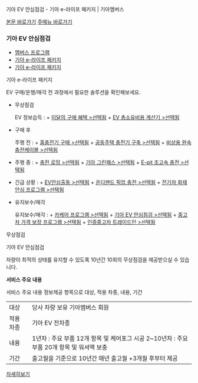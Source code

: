 기아 EV 안심점검 - 기아 e-라이프 패키지 | 기아멤버스










 



[본문 바로가기](#content)
[주메뉴 바로가기](#gnb)

### 기아 EV 안심점검

* [멤버스 프로그램](https://members.kia.com/kr/view/qevt/qevt_event_carcare_index.do)
* [기아 e-라이프 패키지](https://members.kia.com/kr/view/qevt/ev_recharge_solution_homecharger.do)
* [기아 e-라이프 패키지](https://members.kia.com/kr/view/qevt/ev_recharge_solution_homecharger.do)

기아 e-라이프 패키지

EV 구매/운행/매각 전 과정에서 필요한 솔루션을 확인해보세요.

* 무상점검

  EV 정보습득
  :   + [이달의 구매 혜택 >선택됨](https://www.kia.com/kr/buy/special-offers "새창열림")
      + [EV 총소유비용 계산기 >선택됨](https://www.kia.com/kr/vehicles/kia-ev/charging/ev-tco-calculator "새창열림")
* 구매 후

  주행 전
  :   + [홈충전기 구매 >선택됨](https://members.kia.com/kr/view/qevt/ev_recharge_solution_homecharger.do)
      + [공동주택 충전기 구축 >선택됨](https://members.kia.com/kr/view/qevt/ev_recharge_solution_consulting.do)
      + [비상용 완속 충전케이블 >선택됨](https://members.kia.com/kr/view/qevt/ev_recharge_solution_chargingcable.do)
* 주행 중
  :   + [충전 로밍 >선택됨](https://members.kia.com/kr/view/qevt/ev_recharge_solution_roaming.do)
      + [기아 그린패스 >선택됨](https://members.kia.com/kr/view/qevt/ev_recharge_solution_subscription.do)
      + [E-pit 초고속 충전 >선택됨](https://members.kia.com/kr/view/qevt/ev_recharge_solution_epit.do)
* 긴급 상황
  :   + [EV안심출동 >선택됨](https://members.kia.com/kr/view/qevt/ev_recharge_solution_scramble.do)
      + [온디맨드 픽업 충전 >선택됨](https://members.kia.com/kr/view/qevt/ev_recharge_solution_ondemand.do)
      + [전기차 화재 안심 프로그램 >선택됨](https://members.kia.com/kr/view/qevt/ev_recharge_solution_firesafety.do)
* 유지보수/매각

  유지보수/매각
  :   + [카케어 프로그램 >선택됨](https://members.kia.com/kr/view/qevt/qevt_event_carcare_index.do "새창 열림")
      + [기아 EV 안심점검 >선택됨](https://members.kia.com/kr/view/qevt/ev_recharge_solution_inspection.do)
      + [중고차 가격 보장 프로그램 >선택됨](https://members.kia.com/kr/view/qevt/ev_recharge_solution_guarantee.do)
      + [인증중고차 트레이드인 >선택됨](https://members.kia.com/kr/view/qevt/ev_recharge_solution_tradein.do)

무상점검

기아 EV 안심점검

차량이 최적의 상태를 유지할 수 있도록 10년간 10회의 무상점검을 제공받으실 수 있습니다.

**서비스 주요 내용**

서비스 주요 내용 정보제공 항목으로 대상, 적용 차종, 내용, 기간






|  |  |
| --- | --- |
| 대상 | 당사 차량 보유 기아멤버스 회원 |
| 적용 차종 | 기아 EV 전차종 |
| 내용 | 1년차 : 주요 부품 12개 항목 및 케어포그 시공   2~10년차 : 주요 부품 20개 항목 및 워셔액 보충 |
| 기간 | 출고월을 기준으로 10년간   매년 출고월 +3개월 후부터 제공 |

[자세히보기](https://members.kia.com/kr/view/qben/qtes/ev_eightTest.do "새창 열림")